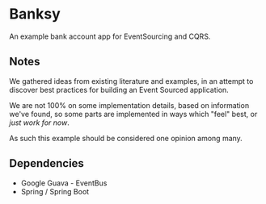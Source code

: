 # Banksy

An example bank account app for EventSourcing and CQRS.

## Notes

We gathered ideas from existing literature and examples, in an attempt to discover
best practices for building an Event Sourced application.

We are not 100% on some implementation details, based on information
we've found, so some parts are implemented in ways which
"feel" best, or _just work for now_.

As such this example should be considered one opinion among many.

## Dependencies

- Google Guava - EventBus
- Spring / Spring Boot
